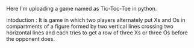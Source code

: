 Here I'm uploading a game named as Tic-Toc-Toe in python.

intoduction : It is  game in which two players alternately put Xs and Os in compartments of a figure formed by two vertical lines crossing two horizontal lines and each tries to get a row of three Xs or three Os before the opponent does.
